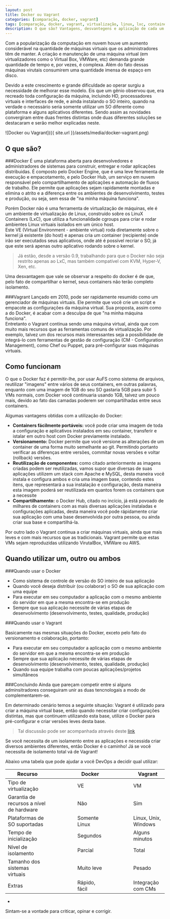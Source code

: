 ```yaml
---
layout: post
title: Docker ou Vagrant
categories: [comparação, docker, vagrant]
tags: [comparação, docker, vagrant, virtualização, linux, lxc, container, devops]
description: O que são? Vantagens, desvantegens e aplicação de cada um deles
---
```


Com a popularização da computação em nuvem houve um aumento considerável na quantidade de máquinas virtuais que os administradores têm de manter. A criação e manutenção de uma máquina virtual (em virtualizadores como o Virtual Box, VMWare, etc) demanda grande quantidade de tempo e, por vezes, é complexa. Além do fato dessas máquinas virutais consumirem uma quantidade imensa de espaço em disco.

Devido a este crescimento e grande dificuldade ao operar surgiu a necessidade de melhorar esse modelo. Eis que um gênio observou que, era recreado toda configuração da máquina, incluindo HD, processadores virtuais e interfaces de rede, e ainda instalando o SO inteiro, quando na verdade o necessário seria somente utilizar um SO diferente como plataforma e alguns aplicativos diferentes. Sendo assim as novidades convergiram entre duas frentes distintas onde duas diferentes soluções se destacaram e serão melhor explicadas neste.

![Docker ou Vagrant]({{ site.url }}/assets/media/docker-vagrant.png)  

O que são?
-----

###Docker
É uma plataforma aberta para desenvolvedores e administradores de sistemas para construir, entregar e rodar aplicações distribuidas. É composto pelo Docker Engine, que é uma leve ferramenta de execução e empacotamento, e pelo Docker Hub, um serviço em nuvem responsável pelo compartilhamento de aplicações e automação de fluxos de trabalho. Ele permite que aplicações sejam rapidamente montadas e elimina o atrito e a diferença entre os ambientes de desenvolvimento, testes e produção, ou seja, sem essa de "na minha máquina funciona".  

Porém Docker não é uma ferramenta de virtualização de máquinas, ele é um ambiente de virtualização de Linux, construído sobre os LinuX Containers (LxC), que utiliza a funcionalidade cgroups para criar e rodar ambientes Linux virtuais isolados em um único host.  
Este VE (Virtual Environment - ambiente virtual) roda diretamente sobre o kernel já existente (do host) e apenas cria um container (recipiente) onde irão ser executados seus aplicativos, onde até é possível recriar o SO, já que este será apenas outro aplicativo rodando sobre o kernel.  

> Já estão, desde a versão 0.9, trabalhando para que o Docker não seja restrito apenas ao LxC, mas também compatível com KVM, Hyper-V, Xen, etc.

Uma desvantagem que vale se observar a respeito do docker é de que, pelo fato de compartilhar o kernel, seus containers não terão completo isolamento.

###Vagrant
Lançado em 2010, pode ser rapidamente resumido como um gerenciador de máquinas virtuais. Ele permite que você crie um script e empacote as configurações da máquina virtual. Sua proposta, assim como a do Docker, é acabar com a desculpa de que "na minha máquina funciona".  
Entretanto o Vagrant continua sendo uma máquina virtual, ainda que com muito mais recursos que as ferramentas comuns de virtualização. Por exemplo, talvez um dos recursos mais interessantes seja a possibilidade de integrá-lo com ferramentas de gestão de configuração (CM - Configuration Management), como Chef ou Puppet, para pré-configurar suas máquinas virtuais.

Como funcionam
-----

O que o Docker faz é permitir-lhe, por usar AuFS como sistema de arquivos, reutilizar "imagens" entre vários de seus containers, em outras palavras, enquanto com uma imagem de 1GB do seu SO gastaria 5GB para subir 5 VMs normais, com Docker você continuaria usando 1GB, talvez um pouco mais, devido ao fato das camadas poderem ser compartilhadas entre seus containers.

Algumas vantagens obtidas com a utilização do Docker:

* <strong>Containers fácilmente portáveis:</strong> você pode criar uma imagem de toda a configuração e aplicativos instalados em seu container, transferir e istalar em outro host com Docker previamente instalado.
* <strong>Versionamento:</strong> Docker permite que você versione as alterações de um container de uma forma muito semelhante ao git. Permitindo portanto verificar as diferenças entre versões, commitar novas versões e voltar (rollback) versões.
* <strong>Reutilização de componentes:</strong> como citado anteriormente as imagens criadas podem ser reutilizadas, vamos supor que diversas de suas aplicações utilizem um stack com Apache e MySQL, desta maneira você instala e configura ambos e cria uma imagem base, contendo estes itens, que representará a sua instalação e configuração, desta maneira esta imagem poderá ser reutilizada em quantos forem os containers que a necessite
* <strong>Compartilhamento:</strong> o Docker Hub, citado no incício, já está povoado de milhares de containers com as mais diversas aplicações instaladas e configurações aplicadas, desta maneira você pode rápidamente criar sua aplicação com uma base desenvolvida por outra pessoa, ou ainda criar sua base e compartilhá-la.

Por outro lado o Vagrant continua a criar máquinas virtuais, ainda que mais leves e com mais recursos que as tradicionais. Vagrant permite que estas VMs sejam reproduzidas utilizando VirutalBox, VMWare ou AWS.

Quando utilizar um, outro ou ambos
-----

###Quando usar o Docker

* Como sistema de controle de versão do SO inteiro de sua aplicação
* Quando você deseja distribuir (ou colaborar) o SO de sua aplicação com uma equipe
* Para executar em seu computador a aplicação com o mesmo ambiente do servidor em que a mesma encontra-se em produção
* Sempre que sua aplicação necessite de várias etapas de desenvolvimento (desenvolvimento, testes, qualidade, produção)

###Quando usar o Vagrant

Basicamente nas mesmas situações do Docker, exceto pelo fato do versionamento e colaboração, portanto:

* Para executar em seu computador a aplicação com o mesmo ambiente do servidor em que a mesma encontra-se em produção
* Sempre que sua aplicação necessite de várias etapas de desenvolvimento (desenvolvimento, testes, qualidade, produção)
* Quando sua equipe trabalha com poucas aplicações/projetos simultâneos

###Concluindo
Ainda que pareçam competir entre si alguns adminsitradores conseguiram unir as duas tencnologais a modo de complementarem-se. 

Em determinado cenário temos a seguinte situação: Vagrant é utilizado para criar a máquina virtual base, então quando necessitar criar configurações distintas, mas que continuem utilizando esta base, utilize o Docker para pré-configurar e criar versões leves desta base. 

> Tal discussão pode ser acompanhada através deste <a href="http://stackoverflow.com/questions/16047306/how-is-docker-io-different-from-a-normal-virtual-machine?rq=1">link</a>

Se você necessita de um isolamento entre as aplicações e necessida criar diversos ambientes diferentes, então Docker é o caminho! Já se você necessita de isolamento total vá de Vagrant!

Abaixo uma tabela que pode ajudar a você DevOps a decidir qual utilizar:

|Recurso 										| | | | | |Docker 		| | | | | |Vagrant 										|
|-----------------------------------------------|-|-|-|-|-|-------------|-|-|-|-|-|---------------------------------------------|
|Tipo de virtualização 							| | | | | |VE			| | | | | |VM 											|
|Garantia de recursos a nível de hardware 		| | | | | |Não			| | | | | |Sim 											|
|Plataformas de SO suportadas 					| | | | | |Somente Linux| | | | | |Linux, Unix, Windows 						|
|Tempo de inicialização 						| | | | | |Segundos		| | | | | |Alguns minutos 								|
|Nível de isolamento 							| | | | | |Parcial		| | | | | |Total 										|
|Tamanho dos sistemas virtuais 					| | | | | |Muito leve	| | | | | |Pesado 										|
|Extras 										| | | | | |Rápido, fácil| | | | | |Integração com CMs 							|

-

<p class="small"> 
Sintam-se a vontade para criticar, opinar e corrigir.
</p>

